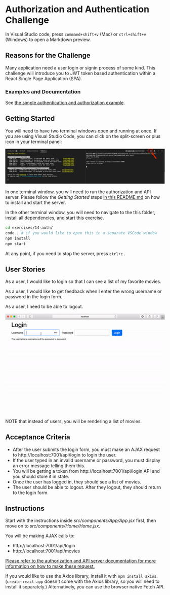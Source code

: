 # Authorization and Authentication Challenge

In Visual Studio code, press `command+shift+v` (Mac) or `ctrl+shift+v` (Windows) to open a Markdown preview.

## Reasons for the Challenge

Many application need a user login or signin process of some kind. This challenge will introduce you to JWT token based authentication within a React Single Page Application (SPA).

### Examples and Documentation

See [the simple authentication and authorization example](../../examples/auth/).

## Getting Started

You will need to have two terminal windows open and running at once. If you are using Visual Studio Code, you can click on the split-screen or plus icon in your terminal panel:

![Split screen icon in Visual Studio code](../../authorization-server/two-terminals.png)

In one terminal window, you will need to run the authorization and API server. Please follow the _Getting Started_ steps [in this README.md](../../authorization-server/README.md) on how to install and start the server.

In the other terminal window, you will need to navigate to the this folder, install all dependencies, and start this exercise.

```bash
cd exercises/14-auth/
code . # if you would like to open this in a separate VSCode window
npm install
npm start
```

At any point, if you need to stop the server, press `ctrl+c` .

## User Stories

As a user, I would like to login so that I can see a list of my favorite movies.

As a user, I would like to get feedback when I enter the wrong username or password in the login form.

As a user, I need to be able to logout.

![Login example](login-example.gif)

NOTE that instead of users, you will be rendering a list of movies.

## Acceptance Criteria

- After the user submits the login form, you must make an AJAX request to http://localhost:7001/api/login to login the user.
- If the user typed in an invalid username or password, you must display an error message telling them this.
- You will be getting a token from http://localhost:7001/api/login API and you should store it in state.
- Once the user has logged in, they should see a list of movies.
- The user should be able to logout. After they logout, they should return to the login form.

## Instructions

Start with the instructions inside _src/components/App/App.jsx_ first, then move on to _src/components/Home/Home.jsx_.

You will be making AJAX calls to:

- http://localhost:7001/api/login
- http://localhost:7001/api/movies

[Please refer to the authorization and API server documentation for more information on how to make these request.](../../authorization-server/README.md)

If you would like to use the Axios library, install it with `npm install axios`. (`create-react-app` doesn't come with the Axios library, so you will need to install it separately.) Alternatively, you can use the browser native Fetch API.
